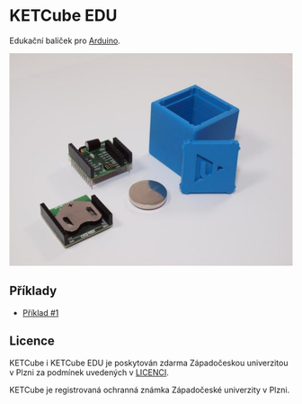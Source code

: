 # KETCube EDU

Edukační balíček pro [Arduino](www.arduino.cc).

![KETCube platform OLD PHOTO](ketCube_all_photo_webQ.jpg)

## Příklady
  * [Příklad #1](example_1.md)

## Licence

KETCube i KETCube EDU je poskytován zdarma Západočeskou univerzitou v Plzni za podmínek uvedených v [LICENCI](LICENSE.md).

KETCube je registrovaná ochranná známka Západočeské univerzity v Plzni.

